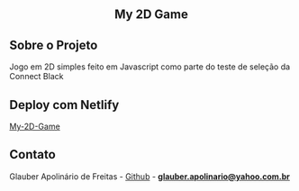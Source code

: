 <br />
<p align="center">

  <h2 align="center">My 2D Game</h2>
</p>


## Sobre o Projeto
Jogo em 2D simples feito em Javascript como parte do teste de seleção da Connect Black
<br />

## Deploy com Netlify
<a href="https://glauber-freitas.netlify.app" target="blank">My-2D-Game</a>


## Contato
Glauber Apolinário de Freitas - [Github](https://github.com/GlauberApolinario) - **glauber.apolinario@yahoo.com.br**
